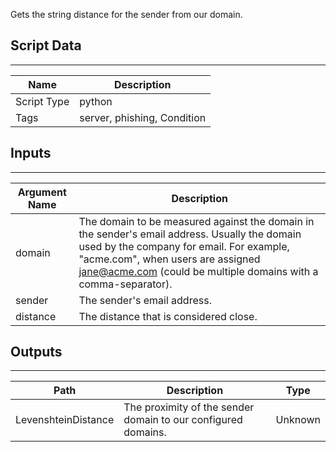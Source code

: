 Gets the string distance for the sender from our domain.

## Script Data

---

| **Name** | **Description** |
| --- | --- |
| Script Type | python |
| Tags | server, phishing, Condition |


## Inputs

---

| **Argument Name** | **Description** |
| --- | --- |
| domain | The domain to be measured against the domain in the sender's email address. Usually the domain used by the company for email. For example, "acme.com", when users are assigned <jane@acme.com> (could be multiple domains with a comma-separator). |
| sender | The sender's email address. |
| distance | The distance that is considered close. |

## Outputs

---

| **Path** | **Description** | **Type** |
| --- | --- | --- |
| LevenshteinDistance | The proximity of the sender domain to our configured domains. | Unknown |
